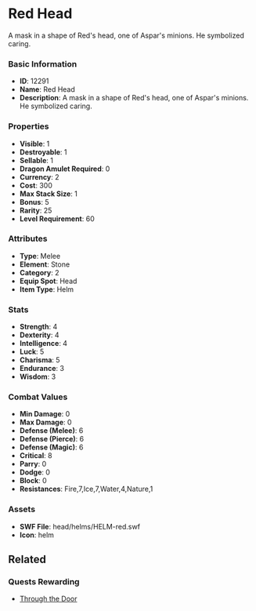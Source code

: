 # Red Head

A mask in a shape of Red's  head, one of Aspar's minions. He symbolized caring.

### Basic Information

- **ID**: 12291
- **Name**: Red Head
- **Description**: A mask in a shape of Red&#039;s  head, one of Aspar&#039;s minions. He symbolized caring.

### Properties

- **Visible**: 1
- **Destroyable**: 1
- **Sellable**: 1
- **Dragon Amulet Required**: 0
- **Currency**: 2
- **Cost**: 300
- **Max Stack Size**: 1
- **Bonus**: 5
- **Rarity**: 25
- **Level Requirement**: 60

### Attributes

- **Type**: Melee
- **Element**: Stone
- **Category**: 2
- **Equip Spot**: Head
- **Item Type**: Helm

### Stats

- **Strength**: 4
- **Dexterity**: 4
- **Intelligence**: 4
- **Luck**: 5
- **Charisma**: 5
- **Endurance**: 3
- **Wisdom**: 3

### Combat Values

- **Min Damage**: 0
- **Max Damage**: 0
- **Defense (Melee)**: 6
- **Defense (Pierce)**: 6
- **Defense (Magic)**: 6
- **Critical**: 8
- **Parry**: 0
- **Dodge**: 0
- **Block**: 0
- **Resistances**: Fire,7,Ice,7,Water,4,Nature,1

### Assets

- **SWF File**: head/helms/HELM-red.swf
- **Icon**: helm

## Related

### Quests Rewarding

- [Through the Door](../quests/1167-through-the-door.md)

